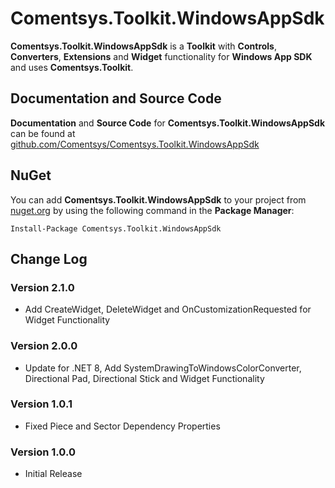 # Comentsys.Toolkit.WindowsAppSdk

**Comentsys.Toolkit.WindowsAppSdk** is a **Toolkit** with **Controls**, **Converters**, **Extensions** and **Widget** functionality for **Windows App SDK** and uses **Comentsys.Toolkit**.

## Documentation and Source Code

**Documentation** and **Source Code** for **Comentsys.Toolkit.WindowsAppSdk** can be found at [github.com/Comentsys/Comentsys.Toolkit.WindowsAppSdk](https://github.com/Comentsys/Comentsys.Toolkit.WindowsAppSdk)

## NuGet

You can add **Comentsys.Toolkit.WindowsAppSdk** to your project from [nuget.org](https://nuget.org) by using the following command in the **Package Manager**:

```
Install-Package Comentsys.Toolkit.WindowsAppSdk
```

## Change Log

### Version 2.1.0

- Add CreateWidget, DeleteWidget and OnCustomizationRequested for Widget Functionality

### Version 2.0.0

- Update for .NET 8, Add SystemDrawingToWindowsColorConverter, Directional Pad, Directional Stick and Widget Functionality

### Version 1.0.1

- Fixed Piece and Sector Dependency Properties

### Version 1.0.0

- Initial Release